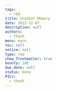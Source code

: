 ```yaml
---
tags: 
  - r&d
title: Chatbot Memory
date: 2022-12-07
description: null
authors: 
  - thanh
menu: earn
toc: null
notice: null
type: r&d
show_frontmatter: true
bounty: 100
due_date: null
status: Done
PICs: 
  - thanh
---
```

